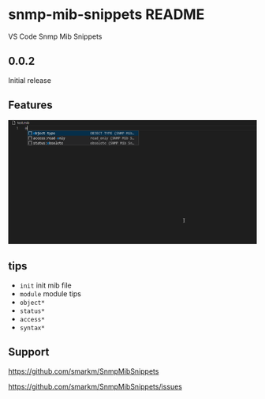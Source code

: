 # snmp-mib-snippets README
VS Code Snmp Mib Snippets
## 0.0.2

Initial release 

## Features
![img](demo.gif)


## tips
* `init` init mib file
* `module` module tips
* `object*`
* `status*`
* `access*`
* `syntax*`


## Support
https://github.com/smarkm/SnmpMibSnippets

https://github.com/smarkm/SnmpMibSnippets/issues
